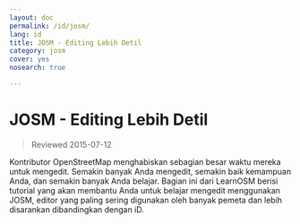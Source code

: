 ```yaml
---
layout: doc
permalink: /id/josm/
lang: id
title: JOSM - Editing Lebih Detil
category: josm
cover: yes
nosearch: true

---
```


JOSM - Editing Lebih Detil
================

> Reviewed 2015-07-12  

Kontributor OpenStreetMap menghabiskan sebagian besar waktu mereka untuk mengedit. Semakin banyak Anda
mengedit, semakin baik kemampuan Anda, dan semakin banyak Anda belajar. Bagian ini dari LearnOSM
berisi tutorial yang akan membantu Anda untuk belajar mengedit menggunakan JOSM, editor yang paling sering digunakan oleh banyak pemeta dan lebih disarankan dibandingkan dengan iD.